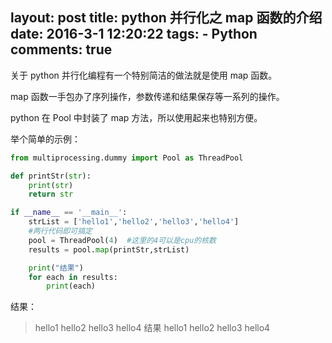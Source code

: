 layout: post
title: python 并行化之 map 函数的介绍
date: 2016-3-1 12:20:22
tags: 
	- Python
comments: true
---

关于 python 并行化编程有一个特别简洁的做法就是使用 map 函数。

map 函数一手包办了序列操作，参数传递和结果保存等一系列的操作。

python 在 Pool 中封装了 map 方法，所以使用起来也特别方便。

<!--more-->


举个简单的示例：
```python
from multiprocessing.dummy import Pool as ThreadPool

def printStr(str):
    print(str)
    return str

if __name__ == '__main__':
    strList = ['hello1','hello2','hello3','hello4']
    #两行代码即可搞定
    pool = ThreadPool(4)  #这里的4可以是cpu的核数
    results = pool.map(printStr,strList)

    print("结果")
    for each in results:
        print(each)
```

结果：

> hello1
hello2
hello3
hello4
结果
hello1
hello2
hello3
hello4





